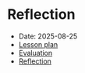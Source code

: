 # Reflection

- Date: 2025-08-25
- [Lesson plan](../../lesson_plans/20250825/README.md)
- [Evaluation](../../evaluations/20250825/README.md)
- [Reflection](../../reflections/20250825/README.md)
